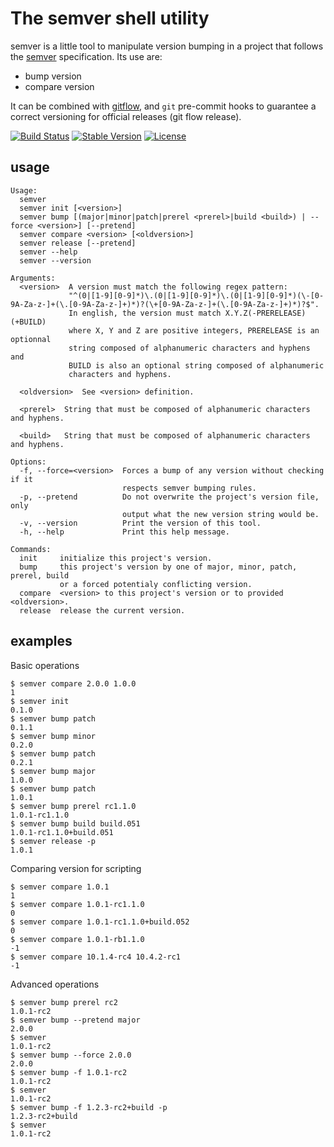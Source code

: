 The semver shell utility
========================

semver is a little tool to manipulate version bumping in a project that
follows the [semver] specification. Its use are:

  - bump version
  - compare version

It can be combined with [gitflow], and `git` pre-commit hooks to guarantee a
correct versioning for official releases (git flow release).

[semver]: https://github.com/mojombo/semver
[gitflow]: https://github.com/nvie/gitflow

[![Build Status](https://travis-ci.org/fsaintjacques/semver-tool.svg?branch=develop)](https://travis-ci.org/fsaintjacques/semver-tool)
[![Stable Version](https://img.shields.io/github/tag/fsaintjacques/semver-tool.svg)](https://github.com/fsaintjacques/semver-tool/tree/1.0.1)
[![License](https://img.shields.io/badge/license-GPL--3.0-blue.svg?style=flat)](https://github.com/fsaintjacques/semver-tool/blob/develop/LICENSE)


usage
-----

    Usage:
      semver
      semver init [<version>]
      semver bump [(major|minor|patch|prerel <prerel>|build <build>) | --force <version>] [--pretend]
      semver compare <version> [<oldversion>]
      semver release [--pretend]
      semver --help
      semver --version

    Arguments:
      <version>  A version must match the following regex pattern:
                 "^(0|[1-9][0-9]*)\.(0|[1-9][0-9]*)\.(0|[1-9][0-9]*)(\-[0-9A-Za-z-]+(\.[0-9A-Za-z-]+)*)?(\+[0-9A-Za-z-]+(\.[0-9A-Za-z-]+)*)?$".
                 In english, the version must match X.Y.Z(-PRERELEASE)(+BUILD)
                 where X, Y and Z are positive integers, PRERELEASE is an optionnal
                 string composed of alphanumeric characters and hyphens and
                 BUILD is also an optional string composed of alphanumeric
                 characters and hyphens.

      <oldversion>  See <version> definition.

      <prerel>  String that must be composed of alphanumeric characters and hyphens.

      <build>   String that must be composed of alphanumeric characters and hyphens.

    Options:
      -f, --force=<version>  Forces a bump of any version without checking if it
                             respects semver bumping rules.
      -p, --pretend          Do not overwrite the project's version file, only
                             output what the new version string would be.
      -v, --version          Print the version of this tool.
      -h, --help             Print this help message.

    Commands:
      init     initialize this project's version.
      bump     this project's version by one of major, minor, patch, prerel, build
               or a forced potentialy conflicting version.
      compare  <version> to this project's version or to provided <oldversion>.
      release  release the current version.

examples
--------

Basic operations

    $ semver compare 2.0.0 1.0.0
    1
    $ semver init
    0.1.0
    $ semver bump patch
    0.1.1
    $ semver bump minor
    0.2.0
    $ semver bump patch
    0.2.1
    $ semver bump major
    1.0.0
    $ semver bump patch
    1.0.1
    $ semver bump prerel rc1.1.0
    1.0.1-rc1.1.0
    $ semver bump build build.051
    1.0.1-rc1.1.0+build.051
    $ semver release -p
    1.0.1

Comparing version for scripting

    $ semver compare 1.0.1
    1
    $ semver compare 1.0.1-rc1.1.0
    0
    $ semver compare 1.0.1-rc1.1.0+build.052
    0
    $ semver compare 1.0.1-rb1.1.0
    -1
    $ semver compare 10.1.4-rc4 10.4.2-rc1
    -1

Advanced operations

    $ semver bump prerel rc2
    1.0.1-rc2
    $ semver bump --pretend major
    2.0.0
    $ semver
    1.0.1-rc2
    $ semver bump --force 2.0.0
    2.0.0
    $ semver bump -f 1.0.1-rc2
    1.0.1-rc2
    $ semver
    1.0.1-rc2
    $ semver bump -f 1.2.3-rc2+build -p
    1.2.3-rc2+build
    $ semver
    1.0.1-rc2
